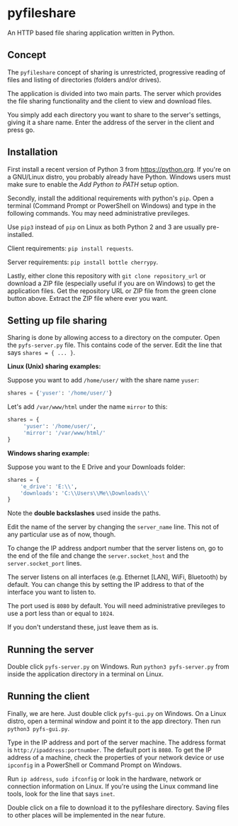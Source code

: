 # pyfileshare
An HTTP based file sharing application written in Python.

## Concept
The ```pyfileshare``` concept of sharing is unrestricted, progressive reading
of files and listing of directories (folders and/or drives).

The application is divided into two main parts. The server which provides
the file sharing functionality and the client to view and download files.

You simply add each directory you want to share to the server's settings,
giving it a share name. Enter the address of the server in the client
and press go.

## Installation
First install a recent version of Python 3 from https://python.org.
If you're on a GNU/Linux distro, you probably already have Python.
Windows users must make sure to enable the _Add Python to PATH_ setup option.

Secondly, install the additional requirements with python's ```pip```.
Open a terminal (Command Prompt or PowerShell on Windows) and type in
the following commands. You may need administrative previleges.

Use ```pip3``` instead of ```pip``` on Linux as both Python 2 and 3
are usually pre-installed.

Client requirements: ```pip install requests```.

Server requirements: ```pip install bottle cherrypy```.

Lastly, either clone this repository with ```git clone repository_url```
or download a ZIP file (especially useful if you are on Windows) to get
the application files. Get the repository URL or ZIP file from the green
clone button above. Extract the ZIP file where ever you want.

## Setting up file sharing
Sharing is done by allowing access to a directory on the computer.
Open the ```pyfs-server.py``` file. This contains code of the server.
Edit the line that says ```shares = { ... }```.

__Linux (Unix) sharing examples:__

Suppose you want to add ```/home/user/``` with the share name ```yuser```:

```python
shares = {'yuser': '/home/user/'}
```

Let's add ```/var/www/html``` under the name ```mirror``` to this:

```python
shares = {
     'yuser': '/home/user/',
     'mirror': '/var/www/html/'
}
```

__Windows sharing example:__

Suppose you want to the E Drive and your Downloads folder:

```python
shares = {
    'e_drive': 'E:\\',
    'downloads': 'C:\\Users\\Me\\Downloads\\'
}
```

Note the __double backslashes__ used inside the paths.

Edit the name of the server by changing the ```server_name``` line.
This not of any particular use as of now, though.

To change the IP address andport number that the server listens on,
go to the end of the file and change the ```server.socket_host``` and
the ```server.socket_port``` lines.

The server listens on all interfaces (e.g. Ethernet [LAN], WiFi, Bluetooth)
by default. You can change this by setting the IP address to that of
the interface you want to listen to.

The port used is ```8080``` by default. You will need administrative previleges
to use a port less than or equal to ```1024```.

If you don't understand these, just leave them as is.

## Running the server
Double click ```pyfs-server.py``` on Windows. Run ```python3 pyfs-server.py```
from inside the application directory in a terminal on Linux.

## Running the client
Finally, we are here. Just double click ```pyfs-gui.py``` on Windows.
On a Linux distro, open a terminal window and point it to the app directory.
Then run ```python3 pyfs-gui.py```.

Type in the IP address and port of the server machine. The address format
is ```http://ipaddress:portnumber```. The default port is ```8080```.
To get the IP address of a machine, check the properties of your network
device or use ```ipconfig``` in a PowerShell or Command Prompt on Windows.

Run ```ip address```, ```sudo ifconfig``` or look in the hardware, network
or connection information on Linux. If you're using the Linux command line
tools, look for the line that says ```inet```.

Double click on a file to download it to the pyfileshare directory.
Saving files to other places will be implemented in the near future.
